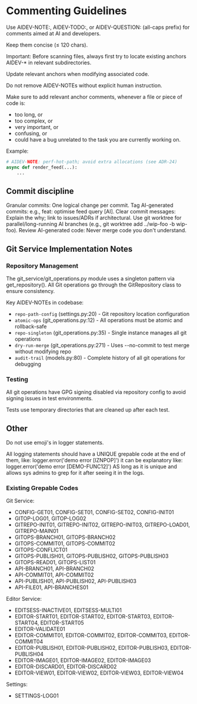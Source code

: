 # Commenting Guidelines

Use AIDEV-NOTE:, AIDEV-TODO:, or AIDEV-QUESTION: (all-caps prefix) for comments aimed at AI and developers.

Keep them concise (≤ 120 chars).

Important: Before scanning files, always first try to locate existing anchors AIDEV-* in relevant subdirectories.

Update relevant anchors when modifying associated code.

Do not remove AIDEV-NOTEs without explicit human instruction.

Make sure to add relevant anchor comments, whenever a file or piece of code is:

- too long, or
- too complex, or
- very important, or
- confusing, or
- could have a bug unrelated to the task you are currently working on.

Example:

```python
# AIDEV-NOTE: perf-hot-path; avoid extra allocations (see ADR-24)
async def render_feed(...):
    ...
```

## Commit discipline

Granular commits: One logical change per commit. Tag AI-generated commits: e.g., feat: optimise feed query [AI]. Clear commit messages: Explain the why; link to issues/ADRs if architectural. Use git worktree for parallel/long-running AI branches (e.g., git worktree add ../wip-foo -b wip-foo). Review AI-generated code: Never merge code you don't understand.

## Git Service Implementation Notes

### Repository Management

The git_service/git_operations.py module uses a singleton pattern via get_repository(). All Git operations go through the GitRepository class to ensure consistency.

Key AIDEV-NOTEs in codebase:
- `repo-path-config` (settings.py:20) - Git repository location configuration
- `atomic-ops` (git_operations.py:12) - All operations must be atomic and rollback-safe
- `repo-singleton` (git_operations.py:35) - Single instance manages all git operations
- `dry-run-merge` (git_operations.py:271) - Uses --no-commit to test merge without modifying repo
- `audit-trail` (models.py:80) - Complete history of all git operations for debugging

### Testing

All git operations have GPG signing disabled via repository config to avoid signing issues in test environments.

Tests use temporary directories that are cleaned up after each test.

## Other

Do not use emoji's in logger statements.

All logging statements should have a UNIQUE grepable code at the end of them, like: logger.error('demo error [IZNPOP]') it can be explanatory like: logger.error('demo error [DEMO-FUNC12]') AS long as it is unique and allows sys admins to grep for it after seeing it in the logs.

### Existing Grepable Codes

Git Service:
- CONFIG-GET01, CONFIG-SET01, CONFIG-SET02, CONFIG-INIT01
- GITOP-LOG01, GITOP-LOG02
- GITREPO-INIT01, GITREPO-INIT02, GITREPO-INIT03, GITREPO-LOAD01, GITREPO-MAIN01
- GITOPS-BRANCH01, GITOPS-BRANCH02
- GITOPS-COMMIT01, GITOPS-COMMIT02
- GITOPS-CONFLICT01
- GITOPS-PUBLISH01, GITOPS-PUBLISH02, GITOPS-PUBLISH03
- GITOPS-READ01, GITOPS-LIST01
- API-BRANCH01, API-BRANCH02
- API-COMMIT01, API-COMMIT02
- API-PUBLISH01, API-PUBLISH02, API-PUBLISH03
- API-FILE01, API-BRANCHES01

Editor Service:
- EDITSESS-INACTIVE01, EDITSESS-MULTI01
- EDITOR-START01, EDITOR-START02, EDITOR-START03, EDITOR-START04, EDITOR-START05
- EDITOR-VALIDATE01
- EDITOR-COMMIT01, EDITOR-COMMIT02, EDITOR-COMMIT03, EDITOR-COMMIT04
- EDITOR-PUBLISH01, EDITOR-PUBLISH02, EDITOR-PUBLISH03, EDITOR-PUBLISH04
- EDITOR-IMAGE01, EDITOR-IMAGE02, EDITOR-IMAGE03
- EDITOR-DISCARD01, EDITOR-DISCARD02
- EDITOR-VIEW01, EDITOR-VIEW02, EDITOR-VIEW03, EDITOR-VIEW04

Settings:
- SETTINGS-LOG01
